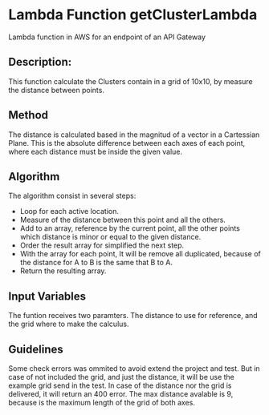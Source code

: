 # Lambda Function getClusterLambda
Lambda function in AWS for an endpoint of an API Gateway

## Description:
This function calculate the Clusters contain in a grid of 10x10, by measure the distance between points.

## Method
The distance is calculated based in the magnitud of a vector in a Cartessian Plane. This is the absolute difference between each axes of each point, where each distance must be inside the given value.

## Algorithm
The algorithm consist in several steps:
- Loop for each active location.
- Measure of the distance between this point and all the others.
- Add to an array, reference by the current point, all the other points which distance is minor or equal to the given distance.
- Order the result array for simplified the next step.
- With the array for each point, It will be remove all duplicated, because of the distance for A to B is the same that B to A.
- Return the resulting array.

## Input Variables
The funtion receives two paramters. The distance to use for reference, and the grid where to make the calculus.

## Guidelines
Some check errors was ommited to avoid extend the project and test. But in case of not included the grid, and just the distance, it will be use the example grid send in the test. In case of the distance nor the grid is delivered, it will return an 400 error. The max distance avalable is 9, because is the maximum length of the grid of both axes.
